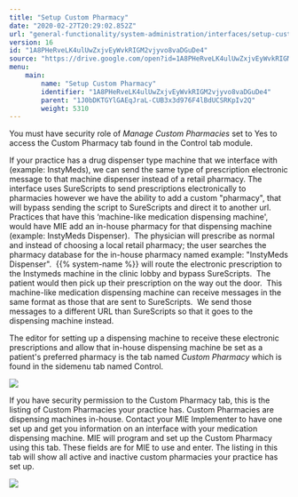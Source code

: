 ```yaml
---
title: "Setup Custom Pharmacy"
date: "2020-02-27T20:29:02.852Z"
url: "general-functionality/system-administration/interfaces/setup-custom-pharmacy.html"
version: 16
id: "1A8PHeRveLK4ulUwZxjvEyWvkRIGM2vjyvo8vaDGuDe4"
source: "https://drive.google.com/open?id=1A8PHeRveLK4ulUwZxjvEyWvkRIGM2vjyvo8vaDGuDe4"
menu:
    main:
        name: "Setup Custom Pharmacy"
        identifier: "1A8PHeRveLK4ulUwZxjvEyWvkRIGM2vjyvo8vaDGuDe4"
        parent: "1J0bDKTGYlGAEqJraL-CUB3x3d976F4lBdUCSRKpIv2Q"
        weight: 5310
---
```

You must have security role of *Manage Custom Pharmacies* set to Yes to access the Custom Pharmacy tab found in the Control tab module.

If your practice has a drug dispenser type machine that we interface with (example: InstyMeds), we can send the same type of prescription electronic message to that machine dispenser instead of a retail pharmacy. The interface uses SureScripts to send prescriptions electronically to pharmacies however we have the ability to add a custom "pharmacy", that will bypass sending the script to SureScripts and direct it to another url.   Practices that have this ‘machine-like medication dispensing machine', would have MIE add an in-house pharmacy for that dispensing machine (example: InstyMeds Dispenser).  The physician will prescribe as normal and instead of choosing a local retail pharmacy; the user searches the pharmacy database for the in-house pharmacy named example: "InstyMeds Dispenser".  {{% system-name %}} will route the electronic prescription to the Instymeds machine in the clinic lobby and bypass SureScripts.  The patient would then pick up their prescription on the way out the door.  This machine-like medication dispensing machine can receive messages in the same format as those that are sent to SureScripts.  We send those messages to a different URL than SureScripts so that it goes to the dispensing machine instead.

The editor for setting up a dispensing machine to receive these electronic prescriptions and allow that in-house dispensing machine be set as a patient's preferred pharmacy is the tab named *Custom Pharmacy* which is found in the sidemenu tab named Control.

![](setup-custom-pharmacy.images/image1.png)

If you have security permission to the Custom Pharmacy tab, this is the listing of Custom Pharmacies your practice has. Custom Pharmacies are dispensing machines in-house. Contact your MIE Implementer to have one set up and get you information on an interface with your medication dispensing machine. MIE will program and set up the Custom Pharmacy using this tab. These fields are for MIE to use and enter. The listing in this tab will show all active and inactive custom pharmacies your practice has set up.

![](setup-custom-pharmacy.images/image2.png)

